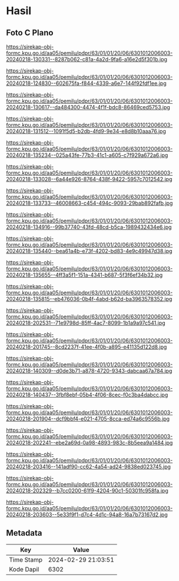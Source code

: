 # Hasil

## Foto C Plano

https://sirekap-obj-formc.kpu.go.id/aa05/pemilu/pdpr/63/01/01/20/06/6301012006003-20240218-130331--8287b062-c81a-4a2d-9fa6-a16e2d5f301b.jpg

https://sirekap-obj-formc.kpu.go.id/aa05/pemilu/pdpr/63/01/01/20/06/6301012006003-20240218-124830--602675fa-f844-4339-a6e7-144f92fdf1ee.jpg

https://sirekap-obj-formc.kpu.go.id/aa05/pemilu/pdpr/63/01/01/20/06/6301012006003-20240218-130617--da484300-4474-4f1f-bdc8-86469ced5753.jpg

https://sirekap-obj-formc.kpu.go.id/aa05/pemilu/pdpr/63/01/01/20/06/6301012006003-20240218-131512--1091f5d5-b2db-4fd9-9e34-e8d8b10aaa76.jpg

https://sirekap-obj-formc.kpu.go.id/aa05/pemilu/pdpr/63/01/01/20/06/6301012006003-20240218-135234--025a43fe-77b3-41c1-a605-c7f929a672a6.jpg

https://sirekap-obj-formc.kpu.go.id/aa05/pemilu/pdpr/63/01/01/20/06/6301012006003-20240218-133028--6a44e926-8764-438f-9422-5957c7012542.jpg

https://sirekap-obj-formc.kpu.go.id/aa05/pemilu/pdpr/63/01/01/20/06/6301012006003-20240218-133733--46008663-c454-494c-9093-29bab892fafb.jpg

https://sirekap-obj-formc.kpu.go.id/aa05/pemilu/pdpr/63/01/01/20/06/6301012006003-20240218-134916--99b37740-43fd-48cd-b5ca-1989432434e6.jpg

https://sirekap-obj-formc.kpu.go.id/aa05/pemilu/pdpr/63/01/01/20/06/6301012006003-20240218-135440--bea61a4b-e73f-4202-bd83-4e9c49947d38.jpg

https://sirekap-obj-formc.kpu.go.id/aa05/pemilu/pdpr/63/01/01/20/06/6301012006003-20240218-135655--4ff3a5f1-151a-4341-b687-5f3f6ef34b32.jpg

https://sirekap-obj-formc.kpu.go.id/aa05/pemilu/pdpr/63/01/01/20/06/6301012006003-20240218-135815--eb476036-0b4f-4abd-b62d-ba3963578352.jpg

https://sirekap-obj-formc.kpu.go.id/aa05/pemilu/pdpr/63/01/01/20/06/6301012006003-20240218-202531--71e9798d-85ff-4ac7-8099-1b1a9a97c541.jpg

https://sirekap-obj-formc.kpu.go.id/aa05/pemilu/pdpr/63/01/01/20/06/6301012006003-20240218-201745--8cd2237f-41ee-4f0b-a895-e41135d122d8.jpg

https://sirekap-obj-formc.kpu.go.id/aa05/pemilu/pdpr/63/01/01/20/06/6301012006003-20240218-140309--d0de3b71-a878-4720-9343-dabcaa67a784.jpg

https://sirekap-obj-formc.kpu.go.id/aa05/pemilu/pdpr/63/01/01/20/06/6301012006003-20240218-140437--3fbf8ebf-05b4-4f06-8cec-f0c3ba4dabcc.jpg

https://sirekap-obj-formc.kpu.go.id/aa05/pemilu/pdpr/63/01/01/20/06/6301012006003-20240218-201904--dcf9bbf4-e021-4705-8cca-ed74a6c9556b.jpg

https://sirekap-obj-formc.kpu.go.id/aa05/pemilu/pdpr/63/01/01/20/06/6301012006003-20240218-202241--ebe2a69d-0a98-4893-983c-8b5eea9a1484.jpg

https://sirekap-obj-formc.kpu.go.id/aa05/pemilu/pdpr/63/01/01/20/06/6301012006003-20240218-203416--141adf90-cc62-4a54-ad24-9838ed023745.jpg

https://sirekap-obj-formc.kpu.go.id/aa05/pemilu/pdpr/63/01/01/20/06/6301012006003-20240218-202329--b7cc0200-61f9-4204-90c1-50301fc958fa.jpg

https://sirekap-obj-formc.kpu.go.id/aa05/pemilu/pdpr/63/01/01/20/06/6301012006003-20240218-203603--5e33f9f1-d7c4-4d1c-94a8-16a7b73167d2.jpg


## Metadata

| Key        | Value               |
| ---------- | ------------------- |
| Time Stamp | 2024-02-29 21:03:51 |
| Kode Dapil | 6302                |



